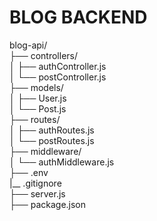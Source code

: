 # BLOG BACKEND

blog-api/ \
├── controllers/ \
│   ├── authController.js\
│   └── postController.js\
├── models/\
│   ├── User.js\
│   └── Post.js\
├── routes/\
│   ├── authRoutes.js\
│   └── postRoutes.js\
├── middleware/\
│   └── authMiddleware.js\
├── .env\
|__ .gitignore\
├── server.js\
├── package.json

